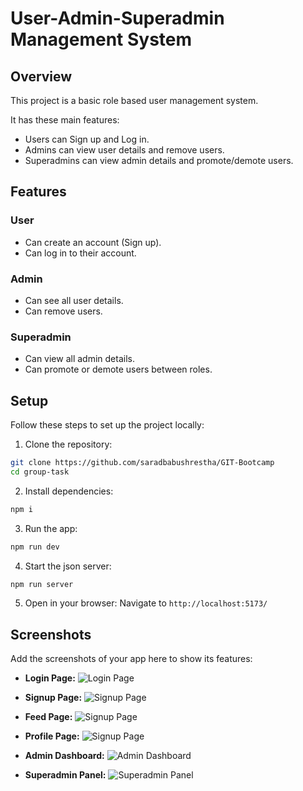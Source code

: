 # User-Admin-Superadmin Management System

## Overview
This project is a basic role based user management system.

It has these main features:
- Users can Sign up and Log in.
- Admins can view user details and remove users.
- Superadmins can view admin details and promote/demote users.

## Features

### User
- Can create an account (Sign up).
- Can log in to their account.

### Admin
- Can see all user details.
- Can remove users.

### Superadmin
- Can view all admin details.
- Can promote or demote users between roles.

## Setup
Follow these steps to set up the project locally:

1. Clone the repository:

```bash
git clone https://github.com/saradbabushrestha/GIT-Bootcamp
cd group-task
```

2. Install dependencies:

```bash
npm i
```

3. Run the app:

```bash
npm run dev
```

4. Start the json server:

```bash
npm run server
```

5. Open in your browser: Navigate to `http://localhost:5173/`

## Screenshots
Add the screenshots of your app here to show its features:

- **Login Page:**
  ![Login Page](<screenshot-link>)

- **Signup Page:**
  ![Signup Page](<screenshot-link>)

- **Feed Page:**
  ![Signup Page](<screenshot-link>)

- **Profile Page:**
  ![Signup Page](<screenshot-link>)

- **Admin Dashboard:**
  ![Admin Dashboard](<screenshot-link>)

- **Superadmin Panel:**
  ![Superadmin Panel](<screenshot-link>)

